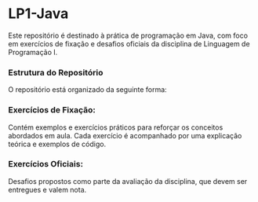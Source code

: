 # LP1-Java
Este repositório é destinado à prática de programação em Java, com foco em exercícios de fixação e desafios oficiais da disciplina de Linguagem de Programação I.

### Estrutura do Repositório
O repositório está organizado da seguinte forma:

### Exercícios de Fixação:
Contém exemplos e exercícios práticos para reforçar os conceitos abordados em aula.
Cada exercício é acompanhado por uma explicação teórica e exemplos de código.

### Exercícios Oficiais:
Desafios propostos como parte da avaliação da disciplina, que devem ser entregues e valem nota.
